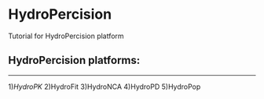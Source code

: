 # HydroPercision 

Tutorial for HydroPercision platform

## HydroPercision platforms:

--------------------------------------------------------------------------------

1)*HydroPK* 
2)HydroFit 
3)HydroNCA 
4)HydroPD 
5)HydroPop
